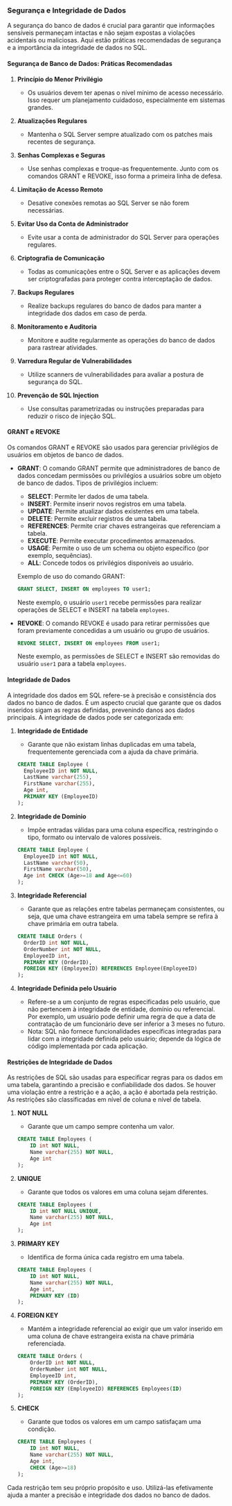 ### Segurança e Integridade de Dados

A segurança do banco de dados é crucial para garantir que informações sensíveis permaneçam intactas e não sejam expostas a violações acidentais ou maliciosas. Aqui estão práticas recomendadas de segurança e a importância da integridade de dados no SQL.

#### Segurança de Banco de Dados: Práticas Recomendadas

1. **Princípio do Menor Privilégio**
   - Os usuários devem ter apenas o nível mínimo de acesso necessário. Isso requer um planejamento cuidadoso, especialmente em sistemas grandes.

2. **Atualizações Regulares**
   - Mantenha o SQL Server sempre atualizado com os patches mais recentes de segurança.

3. **Senhas Complexas e Seguras**
   - Use senhas complexas e troque-as frequentemente. Junto com os comandos GRANT e REVOKE, isso forma a primeira linha de defesa.

4. **Limitação de Acesso Remoto**
   - Desative conexões remotas ao SQL Server se não forem necessárias.

5. **Evitar Uso da Conta de Administrador**
   - Evite usar a conta de administrador do SQL Server para operações regulares.

6. **Criptografia de Comunicação**
   - Todas as comunicações entre o SQL Server e as aplicações devem ser criptografadas para proteger contra interceptação de dados.

7. **Backups Regulares**
   - Realize backups regulares do banco de dados para manter a integridade dos dados em caso de perda.

8. **Monitoramento e Auditoria**
   - Monitore e audite regularmente as operações do banco de dados para rastrear atividades.

9. **Varredura Regular de Vulnerabilidades**
   - Utilize scanners de vulnerabilidades para avaliar a postura de segurança do SQL.

10. **Prevenção de SQL Injection**
    - Use consultas parametrizadas ou instruções preparadas para reduzir o risco de injeção SQL.

#### GRANT e REVOKE

Os comandos GRANT e REVOKE são usados para gerenciar privilégios de usuários em objetos de banco de dados.

- **GRANT**: O comando GRANT permite que administradores de banco de dados concedam permissões ou privilégios a usuários sobre um objeto de banco de dados. Tipos de privilégios incluem:
  - **SELECT**: Permite ler dados de uma tabela.
  - **INSERT**: Permite inserir novos registros em uma tabela.
  - **UPDATE**: Permite atualizar dados existentes em uma tabela.
  - **DELETE**: Permite excluir registros de uma tabela.
  - **REFERENCES**: Permite criar chaves estrangeiras que referenciam a tabela.
  - **EXECUTE**: Permite executar procedimentos armazenados.
  - **USAGE**: Permite o uso de um schema ou objeto específico (por exemplo, sequências).
  - **ALL**: Concede todos os privilégios disponíveis ao usuário.

  Exemplo de uso do comando GRANT:
  ```sql
  GRANT SELECT, INSERT ON employees TO user1;
  ```
  Neste exemplo, o usuário `user1` recebe permissões para realizar operações de SELECT e INSERT na tabela `employees`.

- **REVOKE**: O comando REVOKE é usado para retirar permissões que foram previamente concedidas a um usuário ou grupo de usuários.
  ```sql
  REVOKE SELECT, INSERT ON employees FROM user1;
  ```
  Neste exemplo, as permissões de SELECT e INSERT são removidas do usuário `user1` para a tabela `employees`.

#### Integridade de Dados

A integridade dos dados em SQL refere-se à precisão e consistência dos dados no banco de dados. É um aspecto crucial que garante que os dados inseridos sigam as regras definidas, prevenindo danos aos dados principais. A integridade de dados pode ser categorizada em:

1. **Integridade de Entidade**
   - Garante que não existam linhas duplicadas em uma tabela, frequentemente gerenciada com a ajuda da chave primária.
   ```sql
   CREATE TABLE Employee (
     EmployeeID int NOT NULL,
     LastName varchar(255),
     FirstName varchar(255),
     Age int,
     PRIMARY KEY (EmployeeID)
   );
   ```

2. **Integridade de Domínio**
   - Impõe entradas válidas para uma coluna específica, restringindo o tipo, formato ou intervalo de valores possíveis.
   ```sql
   CREATE TABLE Employee (
     EmployeeID int NOT NULL,
     LastName varchar(50),
     FirstName varchar(50),
     Age int CHECK (Age>=18 and Age<=60)
   );
   ```

3. **Integridade Referencial**
   - Garante que as relações entre tabelas permaneçam consistentes, ou seja, que uma chave estrangeira em uma tabela sempre se refira à chave primária em outra tabela.
   ```sql
   CREATE TABLE Orders (
     OrderID int NOT NULL,
     OrderNumber int NOT NULL,
     EmployeeID int,
     PRIMARY KEY (OrderID),
     FOREIGN KEY (EmployeeID) REFERENCES Employee(EmployeeID)
   );
   ```

4. **Integridade Definida pelo Usuário**
   - Refere-se a um conjunto de regras especificadas pelo usuário, que não pertencem à integridade de entidade, domínio ou referencial. Por exemplo, um usuário pode definir uma regra de que a data de contratação de um funcionário deve ser inferior a 3 meses no futuro.
   - Nota: SQL não fornece funcionalidades específicas integradas para lidar com a integridade definida pelo usuário; depende da lógica de código implementada por cada aplicação.

#### Restrições de Integridade de Dados

As restrições de SQL são usadas para especificar regras para os dados em uma tabela, garantindo a precisão e confiabilidade dos dados. Se houver uma violação entre a restrição e a ação, a ação é abortada pela restrição. As restrições são classificadas em nível de coluna e nível de tabela.

1. **NOT NULL**
   - Garante que um campo sempre contenha um valor.
   ```sql
   CREATE TABLE Employees (
       ID int NOT NULL,
       Name varchar(255) NOT NULL,
       Age int
   );
   ```

2. **UNIQUE**
   - Garante que todos os valores em uma coluna sejam diferentes.
   ```sql
   CREATE TABLE Employees (
       ID int NOT NULL UNIQUE,
       Name varchar(255) NOT NULL,
       Age int
   );
   ```

3. **PRIMARY KEY**
   - Identifica de forma única cada registro em uma tabela.
   ```sql
   CREATE TABLE Employees (
       ID int NOT NULL,
       Name varchar(255) NOT NULL,
       Age int,
       PRIMARY KEY (ID)
   );
   ```

4. **FOREIGN KEY**
   - Mantém a integridade referencial ao exigir que um valor inserido em uma coluna de chave estrangeira exista na chave primária referenciada.
   ```sql
   CREATE TABLE Orders (
       OrderID int NOT NULL,
       OrderNumber int NOT NULL,
       EmployeeID int,
       PRIMARY KEY (OrderID),
       FOREIGN KEY (EmployeeID) REFERENCES Employees(ID)
   );
   ```

5. **CHECK**
   - Garante que todos os valores em um campo satisfaçam uma condição.
   ```sql
   CREATE TABLE Employees (
       ID int NOT NULL,
       Name varchar(255) NOT NULL,
       Age int,
       CHECK (Age>=18)
   );
   ```

Cada restrição tem seu próprio propósito e uso. Utilizá-las efetivamente ajuda a manter a precisão e integridade dos dados no banco de dados.
